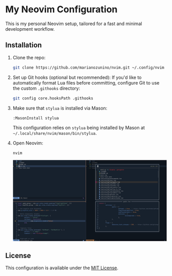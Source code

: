 # My Neovim Configuration

This is my personal Neovim setup, tailored for a fast and minimal development workflow.

## Installation

1. Clone the repo:

   ```bash
   git clone https://github.com/marianozunino/nvim.git ~/.config/nvim
   ```

2. Set up Git hooks (optional but recommended):
   If you'd like to automatically format Lua files before committing, configure Git to use the custom `.githooks` directory:

   ```bash
   git config core.hooksPath .githooks
   ```

3. Make sure that `stylua` is installed via Mason:

   ```bash
   :MasonInstall stylua
   ```

   This configuration relies on `stylua` being installed by Mason at `~/.local/share/nvim/mason/bin/stylua`.

4. Open Neovim:

   ```bash
   nvim
   ```

   ![Neovim Setup](pic.jpg)

## License

This configuration is available under the [MIT License](LICENSE).
